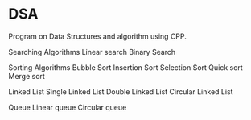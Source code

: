# DSA
Program on Data Structures and algorithm using CPP.

Searching Algorithms 
  Linear search
  Binary Search

Sorting  Algorithms
  Bubble Sort
  Insertion Sort
  Selection Sort
  Quick sort 
  Merge sort

Linked List
  Single Linked List
  Double Linked List
  Circular Linked List
  
Queue
  Linear queue
  Circular queue
